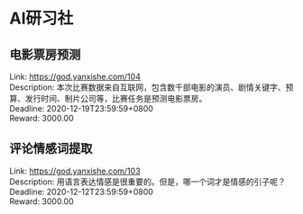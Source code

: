 # AI研习社



## 电影票房预测

Link: https://god.yanxishe.com/104  
Description: 本次比赛数据来自互联网，包含数千部电影的演员、剧情关键字、预算、发行时间、制片公司等，比赛任务是预测电影票房。  
Deadline: 2020-12-19T23:59:59+0800  
Reward: 3000.00  


## 评论情感词提取

Link: https://god.yanxishe.com/103  
Description: 用语言表达情感是很重要的。但是，哪一个词才是情感的引子呢？  
Deadline: 2020-12-12T23:59:59+0800  
Reward: 3000.00  

